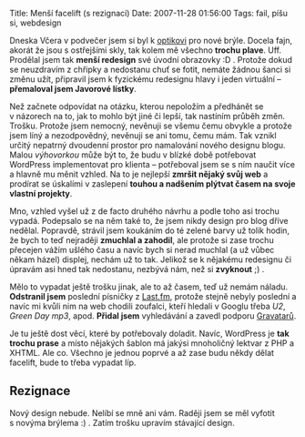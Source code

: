 Title: Menší facelift (s rezignací)
Date: 2007-11-28 01:56:00
Tags: fail, píšu si, webdesign

Dneska
Včera v podvečer jsem si byl
k [optikovi](http://www.expertoptic.com/) pro nové brýle. Docela
fajn, akorát že jsou s ostřejšími skly, tak kolem mě všechno
**trochu plave**. Uff.
Prodělal jsem tak **menší redesign** své úvodní obrazovky :D .
Protože dokud se neuzdravím z chřipky a nedostanu chuť se fotit,
nemáte žádnou šanci si změnu užít, připravil jsem k fyzickému
redesignu hlavy i jeden virtuální –
**přemaloval jsem Javorové lístky**.

Než začnete odpovídat na otázku, kterou nepoložím a předhánět se
v názorech na to, jak to mohlo být jiné či lepší, tak nastíním
průběh změn. Trošku. Protože jsem nemocný, nevěnuji se všemu čemu
obvykle a protože jsem líný a nezodpovědný, nevěnuji se ani tomu,
čemu mám. Tak vznikl určitý nepatrný dvoudenní prostor pro
namalování nového designu blogu. Malou *výhovorkou* může být to, že
budu v blízké době potřebovat WordPress implementovat pro klienta –
potřeboval jsem se s ním naučit více a hlavně mu měnit vzhled. Na
to je nejlepší **zmršit nějaký svůj web** a prodírat se úskalími
v zaslepení
**touhou a nadšením plýtvat časem na svoje vlastní projekty**.

Mno, vzhled vyšel už z de facto druhého návrhu a podle toho asi
trochu vypadá. Podepsalo se na něm také to, že jsem nikdy design
pro blog dříve nedělal. Popravdě, strávil jsem koukáním do té
zelené barvy už tolik hodin, že bych to teď nejraději
**zmuchlal a zahodil**, ale protože si zase trochu přecejen vážím
ušlého času a navíc bych si nerad muchlal (a už vůbec někam házel)
displej, nechám už to tak. Jelikož se k nějakému redesignu či
úpravám asi hned tak nedostanu, nezbývá nám, než si **zvyknout**
;) .

Mělo to vypadat ještě trošku jinak, ale to až časem, teď už nemám
náladu. **Odstranil jsem** poslední písničky
z [Last.fm](http://blog.javorek.net/2007/08/15/internetova-radia-noveho-tisicileti/),
protože stejně nebyly poslední a navíc mi kvůli nim na web chodili
zoufalci, kteří hledali v Googlu třeba *U2*, *Green Day mp3*, apod.
**Přidal jsem** vyhledávání a zavedl podporu
[Gravatarů](http://site.gravatar.com/).

Je tu ještě dost věcí, které by potřebovaly doladit. Navíc,
WordPress je **tak trochu prase** a místo nějakých šablon má jakýsi
mnoholičný lektvar z PHP a XHTML. Ale co. Všechno je jednou poprvé
a až zase budu někdy dělat facelift, bude to třeba vypadat líp.

## Rezignace

Nový design nebude. Nelíbí se mně ani vám. Raději jsem se měl
vyfotit s novýma brýlema :) . Zatím trošku upravím stávající
design.